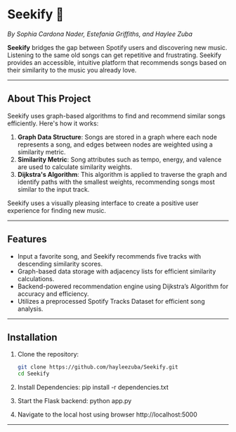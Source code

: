 # Seekify 🎵  
*By Sophia Cardona Nader, Estefania Griffiths, and Haylee Zuba*  

**Seekify** bridges the gap between Spotify users and discovering new music. Listening to the same old songs can get repetitive and frustrating. Seekify provides an accessible, intuitive platform that recommends songs based on their similarity to the music you already love.  

---

## About This Project  

Seekify uses graph-based algorithms to find and recommend similar songs efficiently. Here's how it works:  
1. **Graph Data Structure**: Songs are stored in a graph where each node represents a song, and edges between nodes are weighted using a similarity metric.  
2. **Similarity Metric**: Song attributes such as tempo, energy, and valence are used to calculate similarity weights.  
3. **Dijkstra's Algorithm**: This algorithm is applied to traverse the graph and identify paths with the smallest weights, recommending songs most similar to the input track.  

Seekify uses a visually pleasing interface to create a positive user experience for finding new music.

---

## Features  

- Input a favorite song, and Seekify recommends five tracks with descending similarity scores.  
- Graph-based data storage with adjacency lists for efficient similarity calculations.  
- Backend-powered recommendation engine using Dijkstra’s Algorithm for accuracy and efficiency.   
- Utilizes a preprocessed Spotify Tracks Dataset for efficient song analysis.  

---


## Installation  

1. Clone the repository:  
   ```bash  
   git clone https://github.com/hayleezuba/Seekify.git  
   cd Seekify

2. Install Dependencies:
     pip install -r dependencies.txt

3. Start the Flask backend:
 python app.py

4. Navigate to the local host using browser
   http://localhost:5000  

---

